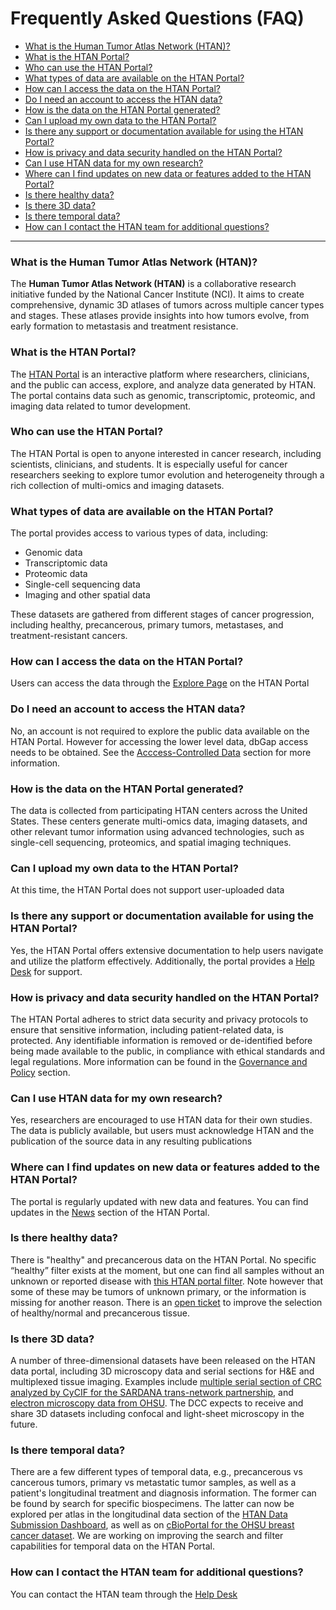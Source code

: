 # Frequently Asked Questions (FAQ)

- [What is the Human Tumor Atlas Network (HTAN)?](#what-is-the-human-tumor-atlas-network-htan)
- [What is the HTAN Portal?](#what-is-the-htan-portal)
- [Who can use the HTAN Portal?](#who-can-use-the-htan-portal)
- [What types of data are available on the HTAN Portal?](#what-types-of-data-are-available-on-the-htan-portal)
- [How can I access the data on the HTAN Portal?](#how-can-i-access-the-data-on-the-htan-portal)
- [Do I need an account to access the HTAN data?](#do-i-need-an-account-to-access-the-htan-data)
- [How is the data on the HTAN Portal generated?](#how-is-the-data-on-the-htan-portal-generated)
- [Can I upload my own data to the HTAN Portal?](#can-i-upload-my-own-data-to-the-htan-portal)
- [Is there any support or documentation available for using the HTAN Portal?](#is-there-any-support-or-documentation-available-for-using-the-htan-portal)
- [How is privacy and data security handled on the HTAN Portal?](#how-is-privacy-and-data-security-handled-on-the-htan-portal)
- [Can I use HTAN data for my own research?](#can-i-use-htan-data-for-my-own-research)
- [Where can I find updates on new data or features added to the HTAN Portal?](#where-can-i-find-updates-on-new-data-or-features-added-to-the-htan-portal)
- [Is there healthy data?](#is-there-healthy-data)
- [Is there 3D data?](#is-there-3d-data)
- [Is there temporal data?](#is-there-temporal-data)
- [How can I contact the HTAN team for additional questions?](#how-can-i-contact-the-htan-team-for-additional-questions)

---

### What is the Human Tumor Atlas Network (HTAN)?

The **Human Tumor Atlas Network (HTAN)** is a collaborative research initiative funded by the National Cancer Institute (NCI). It aims to create comprehensive, dynamic 3D atlases of tumors across multiple cancer types and stages. These atlases provide insights into how tumors evolve, from early formation to metastasis and treatment resistance.

### What is the HTAN Portal?

The [HTAN Portal](https://humantumoratlas.org) is an interactive platform where researchers, clinicians, and the public can access, explore, and analyze data generated by HTAN. The portal contains data such as genomic, transcriptomic, proteomic, and imaging data related to tumor development.

### Who can use the HTAN Portal?

The HTAN Portal is open to anyone interested in cancer research, including scientists, clinicians, and students. It is especially useful for cancer researchers seeking to explore tumor evolution and heterogeneity through a rich collection of multi-omics and imaging datasets.

### What types of data are available on the HTAN Portal?

The portal provides access to various types of data, including:

- Genomic data
- Transcriptomic data
- Proteomic data
- Single-cell sequencing data
- Imaging and other spatial data 

These datasets are gathered from different stages of cancer progression, including healthy, precancerous, primary tumors, metastases, and treatment-resistant cancers.

### How can I access the data on the HTAN Portal?

Users can access the data through the [Explore Page](https://humantumoratlas.org/explore) on the HTAN Portal

### Do I need an account to access the HTAN data?

No, an account is not required to explore the public data available on the HTAN Portal. However for accessing the lower level data, dbGap access needs to be obtained. See the [Acccess-Controlled Data](.//access_controlled/introduction/) section for more information.

### How is the data on the HTAN Portal generated?

The data is collected from participating HTAN centers across the United States. These centers generate multi-omics data, imaging datasets, and other relevant tumor information using advanced technologies, such as single-cell sequencing, proteomics, and spatial imaging techniques.

### Can I upload my own data to the HTAN Portal?

At this time, the HTAN Portal does not support user-uploaded data

### Is there any support or documentation available for using the HTAN Portal?

Yes, the HTAN Portal offers extensive documentation to help users navigate and utilize the platform effectively. Additionally, the portal provides a [Help Desk](https://sagebionetworks.jira.com/servicedesk/customer/portal/1) for support.

### How is privacy and data security handled on the HTAN Portal?

The HTAN Portal adheres to strict data security and privacy protocols to ensure that sensitive information, including patient-related data, is protected. Any identifiable information is removed or de-identified before being made available to the public, in compliance with ethical standards and legal regulations. More information can be found in the [Governance and Policy](.//addtnl_info/governance) section.

### Can I use HTAN data for my own research?

Yes, researchers are encouraged to use HTAN data for their own studies. The data is publicly available, but users must acknowledge HTAN and the publication of the source data in any resulting publications

### Where can I find updates on new data or features added to the HTAN Portal?

The portal is regularly updated with new data and features. You can find updates in the [News](https://humantumoratlas.org/data-updates) section of the HTAN Portal.

### Is there healthy data?

There is "healthy" and precancerous data on the HTAN Portal. No specific “healthy” filter exists at the moment, but one can find all samples without an unknown or reported disease with [this HTAN portal filter](https://humantumoratlas.org/explore?selectedFilters=%5B%7B%22value%22%3A%22Not+Reported%22%2C%22group%22%3A%22PrimaryDiagnosis%22%2C%22count%22%3A11996%2C%22isSelected%22%3Afalse%7D%2C%7B%22value%22%3A%22unknown%22%2C%22group%22%3A%22PrimaryDiagnosis%22%2C%22count%22%3A3388%2C%22isSelected%22%3Afalse%7D%5D). Note however that some of these may be tumors of unknown primary, or the information is missing for another reason. There is an [open ticket](https://github.com/ncihtan/htan-portal/issues/678) to improve the selection of healthy/normal and precancerous tissue.

### Is there 3D data?

A number of three-dimensional datasets have been released on the HTAN data portal, including 3D microscopy data and serial sections for H&E and multiplexed tissue imaging. Examples include [multiple serial section of CRC analyzed by CyCIF for the SARDANA trans-network partnership](https://data.humantumoratlas.org/explore?selectedFilters=%5B%7B%22value%22%3A%22CyCIF%22%2C%22group%22%3A%22assayName%22%2C%22count%22%3A3789%2C%22isSelected%22%3Afalse%7D%2C%7B%22value%22%3A%22HTAN+TNP+SARDANA%22%2C%22group%22%3A%22AtlasName%22%2C%22count%22%3A190%2C%22isSelected%22%3Afalse%7D%5D), and [electron microscopy data from OHSU](https://data.humantumoratlas.org/explore?selectedFilters=%5B%7B%22value%22%3A%22Electron+Microscopy%22%2C%22group%22%3A%22assayName%22%2C%22count%22%3A93000%2C%22isSelected%22%3Afalse%7D%5D). The DCC expects to receive and share 3D datasets including confocal and light-sheet microscopy in the future.

### Is there temporal data?

There are a few different types of temporal data, e.g., precancerous vs cancerous tumors, primary vs metastatic tumor samples, as well as a patient's longitudinal treatment and diagnosis information. The former can be found by search for specific biospecimens. The latter can now be explored per atlas in the longitudinal data section of the [HTAN Data Submission Dashboard](https://htan_dashboard.surge.sh/), as well as on [cBioPortal for the OHSU breast cancer dataset](https://www.cbioportal.org/patient?studyId=brca_hta9_htan_2022&caseId=HTA9_1#navCaseIds=brca_hta9_htan_2022:HTA9_1). We are working on improving the search and filter capabilities for temporal data on the HTAN Portal.


### How can I contact the HTAN team for additional questions?

You can contact the HTAN team through the [Help Desk](https://sagebionetworks.jira.com/servicedesk/customer/portal/1)
